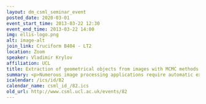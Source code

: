 ```yaml
---
layout: dm_csml_seminar_event
posted_date: 2020-03-01
event_start_time: 2013-03-22 12:30
event_end_time: 2013-03-22 14:00
img: ellis-logo.png
alt: image-alt
join_link: Cruciform B404 - LT2
location: Zoom
speaker: Vladimir Krylov
affiliation: UCL
title: Extraction of geometrical objects from images with MCMC methods
summary: <p>Numerous image processing applications require automatic extraction of geometrical structure information&#58; from lines in mammographic images (for cancer detection) to buildings and roads on satellite imagery (for coregistration and mapping). In this talk I am going to present several applications of conventional Markov Chain Monte Carlo (MCMC) and reversible jump MCMC to extraction of such geometrical structure from 2D images. More specifically, each of the extracted objects is modeled by a geometrical element (e.g., line segments, rectangles, circles, ellipses) whose location and parameters are adjusted throughout iterative MCMC process in order to accurately fit the data.</p><p>Dr. Vladimir Krylov is a Research Associate working with Dr. James Nelson in the Department of Statistical Science at UCL. His research interests are statistical image and signal processing, in particular pattern recognition in medical and remotely sensed imagery.</p><p>Slides for the talk&#58; <a href="http&#58;//events.csml.ucl.ac.uk/userdata/lunch_talks/2013_03_22_vk.pdf">PDF</a></p>
icalendar: /ics/id/82
calendar_name: csml_id_/82.ics
old_url: http://www.csml.ucl.ac.uk/events/82
---
```

